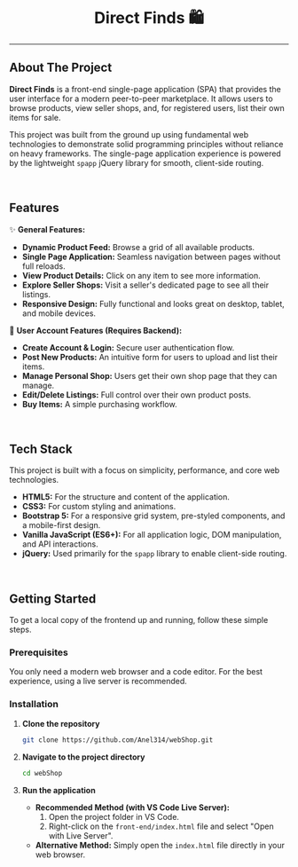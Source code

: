   <h1 align="center">Direct Finds 🛍️</h1>


---

## About The Project

**Direct Finds** is a front-end single-page application (SPA) that provides the user interface for a modern peer-to-peer marketplace. It allows users to browse products, view seller shops, and, for registered users, list their own items for sale.

This project was built from the ground up using fundamental web technologies to demonstrate solid programming principles without reliance on heavy frameworks. The single-page application experience is powered by the lightweight `spapp` jQuery library for smooth, client-side routing.

<br>


## Features

✨ **General Features:**

- **Dynamic Product Feed:** Browse a grid of all available products.
- **Single Page Application:** Seamless navigation between pages without full reloads.
- **View Product Details:** Click on any item to see more information.
- **Explore Seller Shops:** Visit a seller's dedicated page to see all their listings.
- **Responsive Design:** Fully functional and looks great on desktop, tablet, and mobile devices.

👤 **User Account Features (Requires Backend):**

- **Create Account & Login:** Secure user authentication flow.
- **Post New Products:** An intuitive form for users to upload and list their items.
- **Manage Personal Shop:** Users get their own shop page that they can manage.
- **Edit/Delete Listings:** Full control over their own product posts.
- **Buy Items:** A simple purchasing workflow.

<br>

## Tech Stack

This project is built with a focus on simplicity, performance, and core web technologies.

- **HTML5:** For the structure and content of the application.
- **CSS3:** For custom styling and animations.
- **Bootstrap 5:** For a responsive grid system, pre-styled components, and a mobile-first design.
- **Vanilla JavaScript (ES6+):** For all application logic, DOM manipulation, and API interactions.
- **jQuery:** Used primarily for the `spapp` library to enable client-side routing.

<br>

## Getting Started

To get a local copy of the frontend up and running, follow these simple steps.

### Prerequisites

You only need a modern web browser and a code editor. For the best experience, using a live server is recommended.
### Installation

1.  **Clone the repository**
    ```sh
    git clone https://github.com/Anel314/webShop.git
    ```
2.  **Navigate to the project directory**
    ```sh
    cd webShop
    ```
3.  **Run the application**

    - **Recommended Method (with VS Code Live Server):**
      1.  Open the project folder in VS Code.
      2.  Right-click on the `front-end/index.html` file and select "Open with Live Server".
    - **Alternative Method:**
      Simply open the `index.html` file directly in your web browser.

<br>
